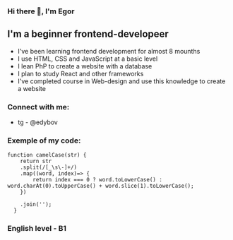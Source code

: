 ### Hi there 👋, I'm Egor

## I'm a beginner frontend-developeer

- I've been learning frontend development for almost 8 mounths
- I use HTML, CSS and JavaScript at a basic level
- I lean PhP to create a website with a database
- I plan to study React and other frameworks
- I've completed course in Web-design and use this knowledge to create a website

### Connect with me:
- tg - @edybov

### Exemple of my code:
```
function camelCase(str) {
    return str
    .split(/[_\s\-]+/)
    .map((word, index)=> {
        return index === 0 ? word.toLowerCase() : word.charAt(0).toUpperCase() + word.slice(1).toLowerCase();
    })

    .join('');
  }
```

### English level - B1
